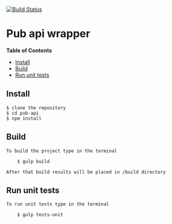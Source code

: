 [![Build Status](https://travis-ci.org/vzhukovsky/pub-api.svg?branch=master)](https://travis-ci.org/vzhukovsky/pub-api)


# Pub api wrapper


**Table of Contents**

- [Install](#Install)
- [Build](#Build)
- [Run unit tests](#RunUnitTests)

<a name="Install"></a>

## Install

    $ clone the repository
    $ cd pub-api
    $ npm install
    
<a name="Build"></a>

## Build

    To build the project type in the terminal
    
        $ gulp build
         
    After that build results will be placed in /build directory
    
<a name="RunUnitTests"></a>    
## Run unit tests

    To run unit tests type in the terminal
    
        $ gulp tests-unit
            

